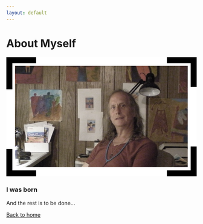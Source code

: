 ```yaml
---
layout: default
---
```


# About Myself

![Me](../assets/img/logo_me.png)

### I was born

And the rest is to be done...

[Back to home]('../')
